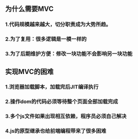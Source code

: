 ## 为什么需要MVC  
### 1.代码规模越来越大，切分职责成为大势所趋。  
### 2.为了复用：很多逻辑是一模一样的  
### 3.为了后期维护方便：修改一块功能不会影响另一块功能

## 实现MVC的困难  
### 1.浏览器加载脚本，加载完后JIT编译执行
### 2.操作dom的代码必须等待整个页面全部加载完成
### 3.多个js文件如果出现相互依赖，程序员必须自己解决
### 4.js的原型继承也给前端编程带来了很多困难